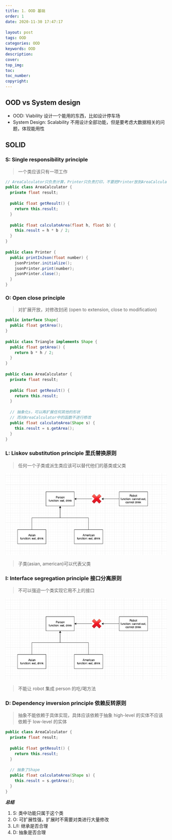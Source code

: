 ```yaml
---
title: 1. OOD 基础
order: 1
date: 2020-11-30 17:47:17

layout: post
tags: OOD
categories: OOD
keywords: OOD
description:
cover:
top_img:
toc:
toc_number:
copyright:
---
```


## OOD vs System design

- OOD: Viability 设计一个能用的东西，比如设计停车场
- System Design: Scalability 不用设计全部功能，但是要考虑大数据相关的问题，体现能用性

## SOLID

### S: Single responsibility principle

> 一个类应该只有一项工作

```java
// AreaCalculator只负责计算，Printer只负责打印，不要把Printer放到AreaCalculator中
public class AreaCalculator {
  private float result;

  public float getResult() {
    return this.result;
  }

  public float calculateArea(float h, float b) {
    this.result = h * b / 2;
  }
}

public class Printer {
  public printInJson(float number) {
    jsonPrinter.initialize();
    jsonPrinter.print(number);
    jsonPrinter.close();
  }
}
```

### O: Open close principle

> 对扩展开放，对修改封闭 (open to extension, close to modification)

```java
public interface Shape{
  public float getArea();
}

public class Triangle implements Shape {
  public float getArea() {
    return b * h / 2;
  }
}

public class AreaCalculator {
  private float result;

  public float getResult() {
    return this.result;
  }

  // 抽象化s，可以再扩展任何其他的形状
  // 而对AreaCalculator中的函数不进行修改
  public float calculateArea(Shape s) {
    this.result = s.getArea();
  }
}
```

### L: Liskov substitution principle 里氏替换原则

> 任何一个子类或派生类应该可以替代他们的基类或父类

![image tooltip here](./assets/1.png)

> 子类(asian, american)可以代表父类

### I: Interface segregation principle 接口分离原则

> 不可以强迫一个类实现它用不上的接口

![image tooltip here](./assets/1.png)

> 不能让 robot 集成 person 的吃/喝方法

### D: Dependency inversion principle 依赖反转原则

> 抽象不能依赖于具体实现，具体应该依赖于抽象
> high-level 的实体不应该依赖于 low-level 的实体

```java
public class AreaCalculator {
  private float result;

  public float getResult() {
    return this.result;
  }

  // 抽象了Shape
  public float calculateArea(Shape s) {
    this.result = s.getArea();
  }
}
```

**_总结_**

1. S: 类中功能只属于这个类
2. O: 可扩展性强，扩展时不需要对类进行大量修改
3. L/I: 继承是否合理
4. D: 抽象是否合理
